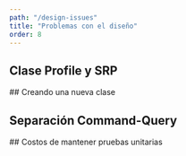 ```yaml
---
path: "/design-issues"
title: "Problemas con el diseño"
order: 8
---
```


## Clase Profile y SRP

## Creando una nueva clase

## Separación Command-Query

## Costos de mantener pruebas unitarias
